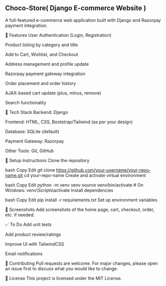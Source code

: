 Choco-Store( Django E-commerce Website )
----------------------------------------

A full-featured e-commerce web application built with Django and Razorpay payment integration.

📌 Features
User Authentication (Login, Registration)

Product listing by category and title

Add to Cart, Wishlist, and Checkout

Address management and profile update

Razorpay payment gateway integration

Order placement and order history

AJAX-based cart update (plus, minus, remove)

Search functionality

🧰 Tech Stack
Backend: Django

Frontend: HTML, CSS, Bootstrap/Tailwind (as per your design)

Database: SQLite (default)

Payment Gateway: Razorpay

Other Tools: Git, GitHub

🚀 Setup Instructions
Clone the repository

bash
Copy
Edit
git clone https://github.com/your-username/your-repo-name.git
cd your-repo-name
Create and activate virtual environment

bash
Copy
Edit
python -m venv venv
source venv/bin/activate  # On Windows: venv\Scripts\activate
Install dependencies

bash
Copy
Edit
pip install -r requirements.txt
Set up environment variables


📸 Screenshots
Add screenshots of the home page, cart, checkout, order, etc. if needed.

✅ To Do
Add unit tests

Add product review/ratings

Improve UI with TailwindCSS

Email notifications

🤝 Contributing
Pull requests are welcome. For major changes, please open an issue first to discuss what you would like to change.

📄 License
This project is licensed under the MIT License.

